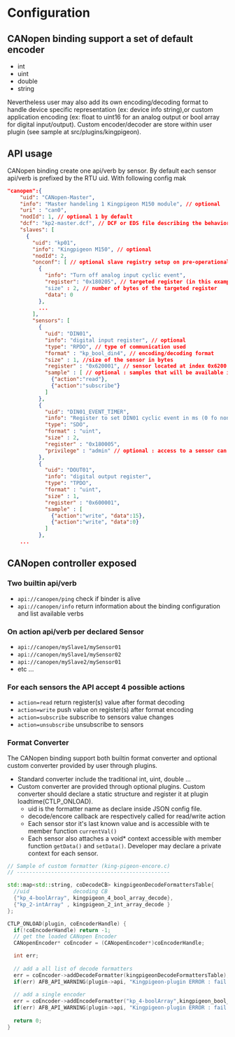 # Configuration

## CANopen binding support a set of default encoder

* int
* uint
* double
* string

Nevertheless user may also add its own encoding/decoding format to handle device specific representation (ex: device info string),or custom application encoding (ex: float to uint16 for an analog output or bool array for digital input/output). Custom encoder/decoder are store within user plugin (see sample at src/plugins/kingpigeon).

## API usage

CANopen binding create one api/verb by sensor. By default each sensor api/verb is prefixed by the RTU uid. With following config mak

```json
"canopen":{
    "uid": "CANopen-Master",
    "info": "Master handeling 1 Kingpigeon M150 module", // optional
    "uri" : "can0",
    "nodId": 1, // optional 1 by default
    "dcf": "kp2-master.dcf", // DCF or EDS file describing the behavior of the master and it's handling of the CANopen network
    "slaves": [
      {
        "uid": "kp01",
        "info": "Kingpigeon M150", // optional
        "nodId": 2,
        "onconf": [ // optional slave registry setup on pre-operational state
          {
            "info": "Turn off analog input cyclic event",
            "register": "0x180205", // targeted register (in this example : index 0x1802 subindex 05)
            "size" : 2, // number of bytes of the targeted register
            "data": 0
          },
          ...
        ],
        "sensors": [
          {
            "uid": "DIN01",
            "info": "digital input register", // optional
            "type": "RPDO", // type of communication used
            "format" : "kp_bool_din4", // encoding/decoding format
            "size" : 1, //size of the sensor in bytes
            "register" : "0x620001", // sensor located at index 0x6200 sub-index 01
            "sample" : [ // optional : samples that will be available in the afb-ui-devtool
              {"action":"read"},
              {"action":"subscribe"}
            ]
          },
          {
            "uid": "DIN01_EVENT_TIMER",
            "info": "Register to set DIN01 cyclic event in ms (0 fo non)",
            "type": "SDO",
            "format" : "uint",
            "size" : 2,
            "register" : "0x180005",
            "privilege" : "admin" // optional : access to a sensor can require privileges
          },
          {
            "uid": "DOUT01",
            "info": "digital output register",
            "type": "TPDO",
            "format" : "uint",
            "size" : 1,
            "register" : "0x600001",
            "sample" : [
              {"action":"write", "data":15},
              {"action":"write", "data":0}
            ]
          },
    ...
```

## CANopen controller exposed

### Two builtin api/verb

* `api://canopen/ping` check if binder is alive
* `api://canopen/info` return information about the binding configuration and list available verbs

### On action api/verb per declared Sensor

* `api://canopen/mySlave1/mySensor01`
* `api://canopen/mySlave1/mySensor02`
* `api://canopen/mySlave2/mySensor01`
* etc ...

### For each sensors the API accept 4 possible actions

* `action=read` return register(s) value after format decoding
* `action=write` push value on register(s) after format encoding
* `action=subscribe` subscribe to sensors value changes
* `action=unsubscribe` unsubscribe to sensors

### Format Converter

The CANopen binding support both builtin format converter and optional custom converter provided by user through plugins.

* Standard converter include the traditional int, uint, double ...
* Custom converter are provided through optional plugins. Custom converter should declare a static structure and register it at plugin loadtime(CTLP_ONLOAD).
  * uid is the formatter name as declare inside JSON config file.
  * decode/encore callback are respectively called for read/write action
  * Each sensor stor it's last known value and is accessible with te member function `currentVal()`
  * Each sensor also attaches a void* context accessible with member function `getData()` and `setData()`. Developer may declare a private context for each sensor.

```c++
// Sample of custom formatter (king-pigeon-encore.c)
// -------------------------------------------------

std::map<std::string, coDecodeCB> kingpigeonDecodeFormattersTable{
  //uid              decoding CB
  {"kp_4-boolArray", kingpigeon_4_bool_array_decode},
  {"kp_2-intArray" , kingpigeon_2_int_array_decode }
};

CTLP_ONLOAD(plugin, coEncoderHandle) {
  if(!coEncoderHandle) return -1;
  // get the loaded CANopen Encoder
  CANopenEncoder* coEncoder = (CANopenEncoder*)coEncoderHandle;

  int err;
  
  // add a all list of decode formatters
  err = coEncoder->addDecodeFormatter(kingpigeonDecodeFormattersTable);
  if(err) AFB_API_WARNING(plugin->api, "Kingpigeon-plugin ERROR : fail to add %d entree to decode formatter table", err);
  
  // add a single encoder
  err = coEncoder->addEncodeFormatter("kp_4-boolArray",kingpigeon_bool_array_encode);
  if(err) AFB_API_WARNING(plugin->api, "Kingpigeon-plugin ERROR : fail to add 'kp_4-boolArray' entree to encode formatter table");
  
  return 0;
}
```
